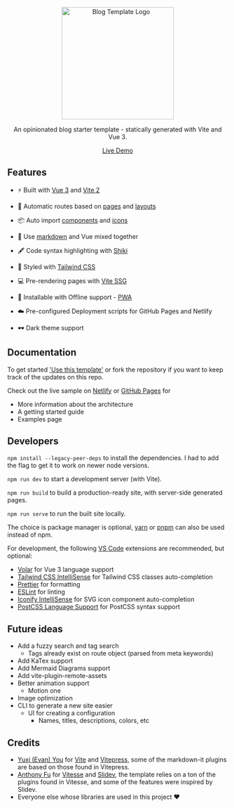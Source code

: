 <p align='center'>
  <img src='https://falldownthesystem.github.io/blog/pwa-512x512.png' alt='Blog Template Logo' width='256'/>
</p>

<p align='center'>
An opinionated blog starter template - statically generated with Vite and Vue 3.
</p>

<p align='center'>
  <a href="https://falldownthesystem.github.io/blog/">Live Demo</a>
</p>

## Features

- ⚡ Built with [Vue 3](https://github.com/vuejs/vue-next) and [Vite 2](https://github.com/vitejs/vite)

- 📑 Automatic routes based on [pages](https://github.com/hannoeru/vite-plugin-pages) and [layouts](https://github.com/JohnCampionJr/vite-plugin-vue-layouts)

- 📦 Auto import [components](https://github.com/antfu/unplugin-vue-components) and [icons](https://github.com/antfu/unplugin-icons)

- 📃 Use [markdown](https://github.com/antfu/vite-plugin-md) and Vue mixed together

- 🖋 Code syntax highlighting with [Shiki](https://shiki.matsu.io)

- 🎨 Styled with [Tailwind CSS](https://github.com/windicss/windicss)

- 💻 Pre-rendering pages with [Vite SSG](https://github.com/antfu/vite-ssg)

- 📱 Installable with Offline support - [PWA](https://github.com/antfu/vite-plugin-pwa)

- ☁️ Pre-configured Deployment scripts for GitHub Pages and Netlify

- 🕶 Dark theme support

## Documentation

To get started ['Use this template'](https://github.com/FallDownTheSystem/blog/generate) or fork the repository if you want to keep track of the updates on this repo.

Check out the live sample on [Netlify](https://static-blog-template.netlify.app/) or [GitHub Pages](https://falldownthesystem.github.io/blog/) for

- More information about the architecture
- A getting started guide
- Examples page

## Developers

`npm install --legacy-peer-deps` to install the dependencies. I had to add the flag to get it to work on newer node versions.

`npm run dev` to start a development server (with Vite).

`npm run build` to build a production-ready site, with server-side generated pages.

`npm run serve` to run the built site locally.

The choice is package manager is optional, [yarn](https://yarnpkg.com/) or [pnpm](https://pnpm.js.org/) can also be used instead of npm.

For development, the following [VS Code](https://code.visualstudio.com/) extensions are recommended, but optional:

- [Volar](https://marketplace.visualstudio.com/items?itemName=johnsoncodehk.volar) for Vue 3 language support
- [Tailwind CSS IntelliSense](https://marketplace.visualstudio.com/items?itemName=bradlc.vscode-tailwindcss) for Tailwind CSS classes auto-completion
- [Prettier](https://marketplace.visualstudio.com/items?itemName=esbenp.prettier-vscode) for formatting
- [ESLint](https://marketplace.visualstudio.com/items?itemName=dbaeumer.vscode-eslint) for linting
- [Iconify IntelliSense](https://marketplace.visualstudio.com/items?itemName=antfu.iconify) for SVG icon component auto-completion
- [PostCSS Language Support](https://marketplace.visualstudio.com/items?itemName=csstools.postcss) for PostCSS syntax support

## Future ideas

- Add a fuzzy search and tag search
  - Tags already exist on route object (parsed from meta keywords)
- Add KaTex support
- Add Mermaid Diagrams support
- Add vite-plugin-remote-assets
- Better animation support
  - Motion one
- Image optimization
- CLI to generate a new site easier
  - UI for creating a configuration
    - Names, titles, descriptions, colors, etc

## Credits

- [Yuxi (Evan) You](https://evanyou.me/) for [Vite](https://vitejs.dev/) and [Vitepress](https://github.com/vuejs/vitepress), some of the markdown-it plugins are based on those found in Vitepress.
- [Anthony Fu](https://antfu.me/) for [Vitesse](https://github.com/antfu/vitesse) and [Slidev](https://sli.dev/), the template relies on a ton of the plugins found in Vitesse, and some of the features were inspired by Slidev.
- Everyone else whose libraries are used in this project ❤
